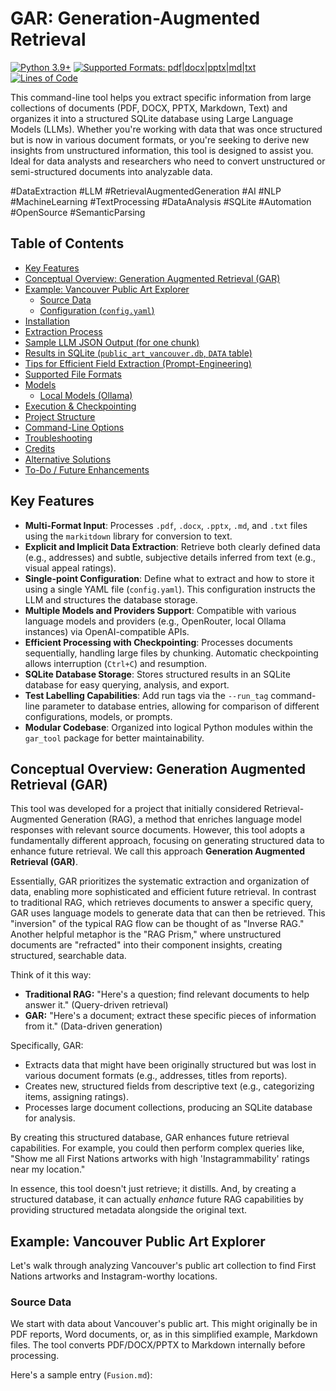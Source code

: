 # GAR: Generation-Augmented Retrieval

[![Python 3.9+](https://img.shields.io/badge/python-3.9%2B-blue.svg)](https://www.python.org/downloads/)
[![Supported Formats: pdf|docx|pptx|md|txt](https://img.shields.io/badge/formats-pdf%7Cdocx%7Cpptx%7Cmd%7Ctxt-brightgreen)](https://github.com/gagin/gar_tool)
[![Lines of Code](https://tokei.rs/b1/github/gagin/gar_tool)](https://github.com/gagin/gar_tool)

This command-line tool helps you extract specific information from large collections of documents (PDF, DOCX, PPTX, Markdown, Text) and organizes it into a structured SQLite database using Large Language Models (LLMs). Whether you're working with data that was once structured but is now in various document formats, or you're seeking to derive new insights from unstructured information, this tool is designed to assist you. Ideal for data analysts and researchers who need to convert unstructured or semi-structured documents into analyzable data.

#DataExtraction #LLM #RetrievalAugmentedGeneration #AI #NLP #MachineLearning #TextProcessing #DataAnalysis #SQLite #Automation #OpenSource #SemanticParsing

## Table of Contents

*   [Key Features](#key-features)
*   [Conceptual Overview: Generation Augmented Retrieval (GAR)](#conceptual-overview-generation-augmented-retrieval-gar)
*   [Example: Vancouver Public Art Explorer](#example-vancouver-public-art-explorer)
    *   [Source Data](#source-data)
    *   [Configuration (`config.yaml`)](#configuration-configyaml)
*   [Installation](#installation)
*   [Extraction Process](#extraction-process)
*   [Sample LLM JSON Output (for one chunk)](#sample-llm-json-output-for-one-chunk)
*   [Results in SQLite (`public_art_vancouver.db`, `DATA` table)](#results-in-sqlite-public_art_vancouverdb-data-table)
*   [Tips for Efficient Field Extraction (Prompt-Engineering)](#tips-for-efficient-field-extraction-prompt-engineering)
*   [Supported File Formats](#supported-file-formats)
*   [Models](#models)
    *   [Local Models (Ollama)](#local-models-ollama)
*   [Execution & Checkpointing](#execution--checkpointing)
*   [Project Structure](#project-structure)
*   [Command-Line Options](#command-line-options)
*   [Troubleshooting](#troubleshooting)
*   [Credits](#credits)
*   [Alternative Solutions](#alternative-solutions)
*   [To-Do / Future Enhancements](#to-do--future-enhancements)

## Key Features

*   **Multi-Format Input**: Processes `.pdf`, `.docx`, `.pptx`, `.md`, and `.txt` files using the `markitdown` library for conversion to text.
*   **Explicit and Implicit Data Extraction**: Retrieve both clearly defined data (e.g., addresses) and subtle, subjective details inferred from text (e.g., visual appeal ratings).
*   **Single-point Configuration**: Define what to extract and how to store it using a single YAML file (`config.yaml`). This configuration instructs the LLM and structures the database storage.
*   **Multiple Models and Providers Support**: Compatible with various language models and providers (e.g., OpenRouter, local Ollama instances) via OpenAI-compatible APIs.
*   **Efficient Processing with Checkpointing**: Processes documents sequentially, handling large files by chunking. Automatic checkpointing allows interruption (`Ctrl+C`) and resumption.
*   **SQLite Database Storage**: Stores structured results in an SQLite database for easy querying, analysis, and export.
*   **Test Labelling Capabilities**: Add run tags via the `--run_tag` command-line parameter to database entries, allowing for comparison of different configurations, models, or prompts.
*   **Modular Codebase**: Organized into logical Python modules within the `gar_tool` package for better maintainability.

## Conceptual Overview: Generation Augmented Retrieval (GAR)

This tool was developed for a project that initially considered Retrieval-Augmented Generation (RAG), a method that enriches language model responses with relevant source documents. However, this tool adopts a fundamentally different approach, focusing on generating structured data to enhance future retrieval. We call this approach **Generation Augmented Retrieval (GAR)**.

Essentially, GAR prioritizes the systematic extraction and organization of data, enabling more sophisticated and efficient future retrieval. In contrast to traditional RAG, which retrieves documents to answer a specific query, GAR uses language models to generate data that can then be retrieved. This "inversion" of the typical RAG flow can be thought of as "Inverse RAG." Another helpful metaphor is the "RAG Prism," where unstructured documents are "refracted" into their component insights, creating structured, searchable data.

Think of it this way:

*   **Traditional RAG:** "Here's a question; find relevant documents to help answer it." (Query-driven retrieval)
*   **GAR:** "Here's a document; extract these specific pieces of information from it." (Data-driven generation)

Specifically, GAR:

*   Extracts data that might have been originally structured but was lost in various document formats (e.g., addresses, titles from reports).
*   Creates new, structured fields from descriptive text (e.g., categorizing items, assigning ratings).
*   Processes large document collections, producing an SQLite database for analysis.

By creating this structured database, GAR enhances future retrieval capabilities. For example, you could then perform complex queries like, "Show me all First Nations artworks with high 'Instagrammability' ratings near my location."

In essence, this tool doesn't just retrieve; it distills. And, by creating a structured database, it can actually *enhance* future RAG capabilities by providing structured metadata alongside the original text.

## Example: Vancouver Public Art Explorer

Let's walk through analyzing Vancouver's public art collection to find First Nations artworks and Instagram-worthy locations.

### Source Data

We start with data about Vancouver's public art. This might originally be in PDF reports, Word documents, or, as in this simplified example, Markdown files. The tool converts PDF/DOCX/PPTX to Markdown internally before processing.

Here's a sample entry (`Fusion.md`):


